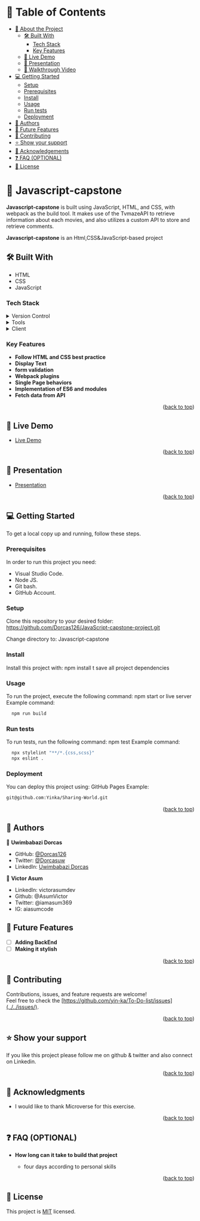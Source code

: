 <a name="readme-top"></a>

<div align="center">

</div>

# 📗 Table of Contents

- [📖 About the Project](#about-project)
  - [🛠 Built With](#built-with)
    - [Tech Stack](#tech-stack)
    - [Key Features](#key-features)
  - [🚀 Live Demo](#live-demo)
  - [🚀 Presentation](#zoom-video)
  - [🦻 Walkthrough  Video](#walkthrough-demo)
- [💻 Getting Started](#getting-started)
  - [Setup](#setup)
  - [Prerequisites](#prerequisites)
  - [Install](#install)
  - [Usage](#usage)
  - [Run tests](#run-tests)
  - [Deployment](#triangular_flag_on_post-deployment)
- [👥 Authors](#authors)
- [🔭 Future Features](#future-features)
- [🤝 Contributing](#contributing)
- [⭐️ Show your support](#support)
- [🙏 Acknowledgements](#acknowledgements)
- [❓ FAQ (OPTIONAL)](#faq)
- [📝 License](#license)


# 📖 Javascript-capstone <a name="about-project"></a>

**Javascript-capstone** is built using JavaScript, HTML, and CSS, with webpack as the build tool. It makes use of the TvmazeAPI to retrieve information about each movies, and also utilizes a custom API to store and retrieve comments. 

**Javascript-capstone** is an Html,CSS&JavaScript-based project

## :hammer_and_wrench: Built With <a name="built-with"></a>
- HTML
- CSS
- JavaScript
### Tech Stack <a name="tech-stack"></a>
<details>
  <summary>Version Control</summary>
  <ul>
    <li><a href="https://github.com/">Git Hub</a></li>
  </ul>
</details>
<details>
  <summary>Tools</summary>
  <ul>
    <li><a href="https://code.visualstudio.com">Visual Studio Code</a></li>
     <li><a href="https://code.visualstudio.com">Webpack</a></li>
      <li><a href="https://code.visualstudio.com">Jest</a></li>
  </ul>
</details>
<details>
  <summary>Client</summary>
  <ul>
    <li><a href="https://html.com/html5/">HTML5</a></li>
    <li><a href="https://www.css3.com/">CSS</a></li>
    <li><a href="https://developer.mozilla.org/en-US/docs/Web/JavaScript">JavaScript</a></li>
  </ul>
</details>

### Key Features <a name="key-features"></a>

- **Follow HTML and CSS best practice**
- **Display Text**
- **form validation**
- **Webpack plugins**
- **Single Page behaviors**
- **Implementation of ES6 and modules**
- **Fetch data from API**


<p align="right">(<a href="#readme-top">back to top</a>)</p>


## 🚀 Live Demo <a name="live-demo"></a>

- [Live Demo](https://dorcas126.github.io/JavaScript-capstone-project/dist/)

<p align="right">(<a href="#readme-top">back to top</a>)</p>

## 🚀 Presentation <a name="zoom-video"></a>

- [Presentation](https://drive.google.com/file/d/1PLo8RAX17yn_8-v53XmjEHFS891ObsKj/view?usp=sharing)

<p align="right">(<a href="#readme-top">back to top</a>)</p>



## 💻 Getting Started <a name="getting-started"></a>

To get a local copy up and running, follow these steps.

### Prerequisites

In order to run this project you need:
- Visual Studio Code.
- Node JS.
- Git bash.
- GitHub Account.

### Setup

Clone this repository to your desired folder: https://github.com/Dorcas126/JavaScript-capstone-project.git

Change directory to: Javascript-capstone

### Install
Install this project with:
npm install t save all project dependencies

### Usage
To run the project, execute the following command:
npm start or live server
Example command:
```sh
  npm run build
```
### Run tests
To run tests, run the following command:
npm test
Example command:
```sh
  npx stylelint "**/*.{css,scss}"
  npx eslint .
```
### Deployment
You can deploy this project using:
GitHub Pages
Example:
```sh
git@github.com:Yinka/Sharing-World.git
```
<p align="right">(<a href="#readme-top">back to top</a>)</p>

## 👥 Authors 

👤 **Uwimbabazi Dorcas**

- GitHub: [@Dorcas126](https://github.com/Dorcas126)
- Twitter: [@Dorcasuw](https://twitter.com/Dorcasuwi)
- LinkedIn: [Uwimbabazi Dorcas](https://www.linkedin.com/in/uwimbabazi-dorcas-956a5a226/)

👤 **Victor Asum**
- LinkedIn: victorasumdev
- Github: @AsumVictor
- Twitter: @iamasum369
- IG: aiasumcode


## :telescope: Future Features <a name="future-features"></a><br/>
- [ ] **Adding BackEnd**<br/>
- [ ] **Making it stylish**
<p align="right">(<a href="#readme-top">back to top</a>)</p>

## :handshake: Contributing <a name="contributing"></a>
Contributions, issues, and feature requests are welcome!<br/>
Feel free to check the [https://github.com/yin-ka/To-Do-list/issues](../../issues/).
<p align="right">(<a href="#readme-top">back to top</a>)</p>


## :star:️ Show your support <a name="support"></a>
If you like this project please follow me on github & twitter and also connect on Linkedin.
<p align="right">(<a href="#readme-top">back to top</a>)</p>

## :pray: Acknowledgments <a name="acknowledgements"></a>
- I would like to thank Microverse for this exercise. <br>


<p align="right">(<a href="#readme-top">back to top</a>)</p>


## :question: FAQ (OPTIONAL) <a name="faq"></a><br/>
- **How long can it take to build that project**

  - four days according to personal skills

<p align="right">(<a href="#readme-top">back to top</a>)</p>


## 📝 License <a name="license"></a>

This project is [MIT](./MIT.md) licensed.
